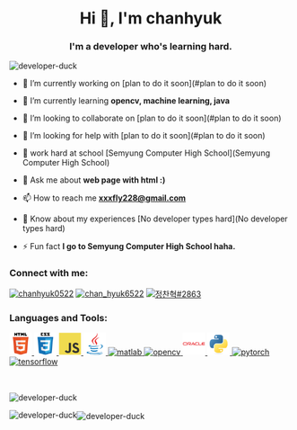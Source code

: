 <h1 align="center">Hi 👋, I'm chanhyuk</h1>
<h3 align="center">I'm a developer who's learning hard.</h3>

<p align="left"> <img src="https://komarev.com/ghpvc/?username=developer-duck&label=Profile%20views&color=0e75b6&style=flat" alt="developer-duck" /> </p>

- 🔭 I’m currently working on [plan to do it soon](#plan to do it soon)

- 🌱 I’m currently learning **opencv, machine learning, java**

- 👯 I’m looking to collaborate on [plan to do it soon](#plan to do it soon)

- 🤝 I’m looking for help with [plan to do it soon](#plan to do it soon)

- 📝 work hard at school [Semyung Computer High School](Semyung Computer High School)

- 💬 Ask me about **web page with html :)**

- 📫 How to reach me **xxxfly228@gmail.com**

- 📄 Know about my experiences [No developer types hard](No developer types hard)

- ⚡ Fun fact **I go to Semyung Computer High School haha.**

<h3 align="left">Connect with me:</h3>
<p align="left">
<a href="https://twitter.com/chanhyuk0522" target="blank"><img align="center" src="https://raw.githubusercontent.com/rahuldkjain/github-profile-readme-generator/master/src/images/icons/Social/twitter.svg" alt="chanhyuk0522" height="30" width="40" /></a>
<a href="https://instagram.com/chan_hyuk6522" target="blank"><img align="center" src="https://raw.githubusercontent.com/rahuldkjain/github-profile-readme-generator/master/src/images/icons/Social/instagram.svg" alt="chan_hyuk6522" height="30" width="40" /></a>
<a href="https://discord.gg/정찬혁#2863" target="blank"><img align="center" src="https://raw.githubusercontent.com/rahuldkjain/github-profile-readme-generator/master/src/images/icons/Social/discord.svg" alt="정찬혁#2863" height="30" width="40" /></a>
</p>

<h3 align="left">Languages and Tools:</h3>


<p align="left"><a href="https://www.w3.org/html/" target="_blank" rel="noreferrer"> <img src="https://raw.githubusercontent.com/devicons/devicon/master/icons/html5/html5-original-wordmark.svg" alt="html5" width="40" height="40"/> <a href="https://www.w3schools.com/css/" target="_blank" rel="noreferrer"> <img src="https://raw.githubusercontent.com/devicons/devicon/master/icons/css3/css3-original-wordmark.svg" alt="css3" width="40" height="40"/> </a></a><a href="https://developer.mozilla.org/en-US/docs/Web/JavaScript" target="_blank" rel="noreferrer"> <img src="https://raw.githubusercontent.com/devicons/devicon/master/icons/javascript/javascript-original.svg" alt="javascript" width="40" height="40"/> </a><a href="https://www.java.com" target="_blank" rel="noreferrer"> <img src="https://raw.githubusercontent.com/devicons/devicon/master/icons/java/java-original.svg" alt="java" width="40" height="40"/> </a> <a href="https://www.mathworks.com/" target="_blank" rel="noreferrer"> <img src="https://upload.wikimedia.org/wikipedia/commons/2/21/Matlab_Logo.png" alt="matlab" width="40" height="40"/> </a><a href="https://opencv.org/" target="_blank" rel="noreferrer"> <img src="https://www.vectorlogo.zone/logos/opencv/opencv-icon.svg" alt="opencv" width="40" height="40"/> </a> <a href="https://www.oracle.com/" target="_blank" rel="noreferrer"> <img src="https://raw.githubusercontent.com/devicons/devicon/master/icons/oracle/oracle-original.svg" alt="oracle" width="40" height="40"/> </a><a href="https://www.python.org" target="_blank" rel="noreferrer"> <img src="https://raw.githubusercontent.com/devicons/devicon/master/icons/python/python-original.svg" alt="python" width="40" height="40"/> </a><a href="https://pytorch.org/" target="_blank" rel="noreferrer"> <img src="https://www.vectorlogo.zone/logos/pytorch/pytorch-icon.svg" alt="pytorch" width="40" height="40"/> </a> <a href="https://www.tensorflow.org" target="_blank" rel="noreferrer"> <img src="https://www.vectorlogo.zone/logos/tensorflow/tensorflow-icon.svg" alt="tensorflow" width="40" height="40"/> </a> </p><p>&nbsp;


<p><img align="center" src="https://github-readme-stats.vercel.app/api/top-langs?username=developer-duck&show_icons=true&locale=en&layout=compact" alt="developer-duck" /></p>

<img align="left" src="https://github-readme-stats.vercel.app/api?username=developer-duck&show_icons=true&locale=en" alt="developer-duck" /></p>

<p><img align="center" src="https://github-readme-streak-stats.herokuapp.com/?user=developer-duck&" alt="developer-duck" /></p>




